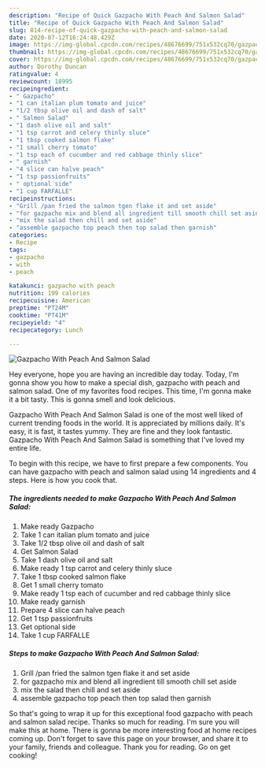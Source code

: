 ```yaml
---
description: "Recipe of Quick Gazpacho With Peach And Salmon Salad"
title: "Recipe of Quick Gazpacho With Peach And Salmon Salad"
slug: 814-recipe-of-quick-gazpacho-with-peach-and-salmon-salad
date: 2020-07-12T16:24:48.429Z
image: https://img-global.cpcdn.com/recipes/48676699/751x532cq70/gazpacho-with-peach-and-salmon-salad-recipe-main-photo.jpg
thumbnail: https://img-global.cpcdn.com/recipes/48676699/751x532cq70/gazpacho-with-peach-and-salmon-salad-recipe-main-photo.jpg
cover: https://img-global.cpcdn.com/recipes/48676699/751x532cq70/gazpacho-with-peach-and-salmon-salad-recipe-main-photo.jpg
author: Dorothy Duncan
ratingvalue: 4
reviewcount: 18995
recipeingredient:
- " Gazpacho"
- "1 can italian plum tomato and juice"
- "1/2 tbsp olive oil and dash of salt"
- " Salmon Salad"
- "1 dash olive oil and salt"
- "1 tsp carrot and celery thinly sluce"
- "1 tbsp cooked salmon flake"
- "1 small cherry tomato"
- "1 tsp each of cucumber and red cabbage thinly slice"
- " garnish"
- "4 slice can halve peach"
- "1 tsp passionfruits"
- " optional side"
- "1 cup FARFALLE"
recipeinstructions:
- "Grill /pan fried the salmon tgen flake it and set aside"
- "for gazpacho mix and blend all ingredient till smooth chill set aside"
- "mix the salad then chill and set aside"
- "assemble gazpacho top peach then top salad then garnish"
categories:
- Recipe
tags:
- gazpacho
- with
- peach

katakunci: gazpacho with peach 
nutrition: 199 calories
recipecuisine: American
preptime: "PT24M"
cooktime: "PT41M"
recipeyield: "4"
recipecategory: Lunch

---
```



![Gazpacho With Peach And Salmon Salad](https://img-global.cpcdn.com/recipes/48676699/751x532cq70/gazpacho-with-peach-and-salmon-salad-recipe-main-photo.jpg)

Hey everyone, hope you are having an incredible day today. Today, I'm gonna show you how to make a special dish, gazpacho with peach and salmon salad. One of my favorites food recipes. This time, I'm gonna make it a bit tasty. This is gonna smell and look delicious.



Gazpacho With Peach And Salmon Salad is one of the most well liked of current trending foods in the world. It is appreciated by millions daily. It's easy, it is fast, it tastes yummy. They are fine and they look fantastic. Gazpacho With Peach And Salmon Salad is something that I've loved my entire life.


To begin with this recipe, we have to first prepare a few components. You can have gazpacho with peach and salmon salad using 14 ingredients and 4 steps. Here is how you cook that.

<!--inarticleads1-->

##### The ingredients needed to make Gazpacho With Peach And Salmon Salad:

1. Make ready  Gazpacho
1. Take 1 can italian plum tomato and juice
1. Take 1/2 tbsp olive oil and dash of salt
1. Get  Salmon Salad
1. Take 1 dash olive oil and salt
1. Make ready 1 tsp carrot and celery thinly sluce
1. Take 1 tbsp cooked salmon flake
1. Get 1 small cherry tomato
1. Make ready 1 tsp each of cucumber and red cabbage thinly slice
1. Make ready  garnish
1. Prepare 4 slice can halve peach
1. Get 1 tsp passionfruits
1. Get  optional side
1. Take 1 cup FARFALLE




<!--inarticleads2-->

##### Steps to make Gazpacho With Peach And Salmon Salad:

1. Grill /pan fried the salmon tgen flake it and set aside
1. for gazpacho mix and blend all ingredient till smooth chill set aside
1. mix the salad then chill and set aside
1. assemble gazpacho top peach then top salad then garnish




So that's going to wrap it up for this exceptional food gazpacho with peach and salmon salad recipe. Thanks so much for reading. I'm sure you will make this at home. There is gonna be more interesting food at home recipes coming up. Don't forget to save this page on your browser, and share it to your family, friends and colleague. Thank you for reading. Go on get cooking!
